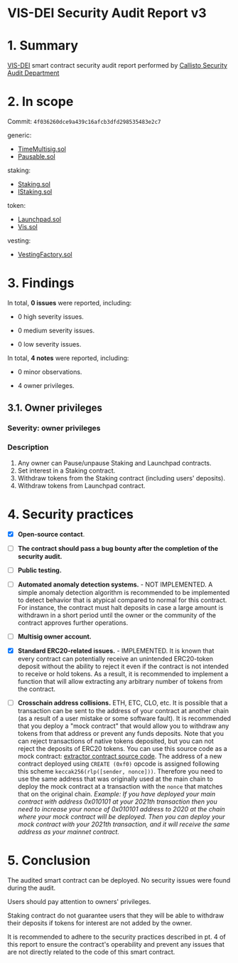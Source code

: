 # VIS-DEI Security Audit Report v3

# 1. Summary
[VIS-DEI](https://github.com/VIS-DEI/smart-contracts-public/tree/main/contracts) smart contract security audit report performed by [Callisto Security Audit Department](https://github.com/CallistoSecurity/Smart-contract-auditing)

# 2. In scope

Commit: `4f036260dce9a439c16afcb3dfd298535483e2c7`

generic:
- [TimeMultisig.sol](https://github.com/VIS-DEI/smart-contracts-public/blob/4f036260dce9a439c16afcb3dfd298535483e2c7/contracts/generic/TimeMultisig.sol)
- [Pausable.sol](https://github.com/VIS-DEI/smart-contracts-public/blob/4f036260dce9a439c16afcb3dfd298535483e2c7/contracts/generic/Pausable.sol)

staking:
- [Staking.sol](https://github.com/VIS-DEI/smart-contracts-public/blob/4f036260dce9a439c16afcb3dfd298535483e2c7/contracts/staking/Staking.sol)
- [IStaking.sol](https://github.com/VIS-DEI/smart-contracts-public/blob/4f036260dce9a439c16afcb3dfd298535483e2c7/contracts/staking/IStaking.sol)

token:
- [Launchpad.sol](https://github.com/VIS-DEI/smart-contracts-public/blob/4f036260dce9a439c16afcb3dfd298535483e2c7/contracts/token/Launchpad.sol)
- [Vis.sol](https://github.com/VIS-DEI/smart-contracts-public/blob/4f036260dce9a439c16afcb3dfd298535483e2c7/contracts/token/Vis.sol)

vesting:
- [VestingFactory.sol](https://github.com/VIS-DEI/smart-contracts-public/blob/4f036260dce9a439c16afcb3dfd298535483e2c7/contracts/vesting/VestingFactory.sol)


# 3. Findings

In total, **0 issues** were reported, including:

- 0 high severity issues.

- 0 medium severity issues.

- 0 low severity issues.

In total, **4 notes** were reported, including:

- 0 minor observations.

- 4 owner privileges.



## 3.1. Owner privileges

### Severity: owner privileges

### Description

1. Any owner can Pause/unpause Staking and Launchpad contracts.
2. Set interest in a Staking contract.
3. Withdraw tokens from the Staking contract (including users' deposits).
4. Withdraw tokens from Launchpad contract.

# 4. Security practices

- [x] **Open-source contact**.
- [ ] **The contract should pass a bug bounty after the completion of the security audit.**
- [ ] **Public testing.**
- [ ] **Automated anomaly detection systems.** - NOT IMPLEMENTED. A simple anomaly detection algorithm is recommended to be implemented to detect behavior that is atypical compared to normal for this contract. For instance, the contract must halt deposits in case a large amount is withdrawn in a short period until the owner or the community of the contract approves further operations.
- [ ] **Multisig owner account.**
- [x] **Standard ERC20-related issues.** - IMPLEMENTED. It is known that every contract can potentially receive an unintended ERC20-token deposit without the ability to reject it even if the contract is not intended to receive or hold tokens. As a result, it is recommended to implement a function that will allow extracting any arbitrary number of tokens from the contract.
- [ ] **Crosschain address collisions.** ETH, ETC, CLO, etc. It is possible that a transaction can be sent to the address of your contract at another chain (as a result of a user mistake or some software fault). It is recommended that you deploy a "mock contract" that would allow you to withdraw any tokens from that address or prevent any funds deposits. Note that you can reject transactions of native tokens deposited, but you can not reject the deposits of ERC20 tokens. You can use this source code as a mock contract: [extractor contract source code](https://github.com/EthereumCommonwealth/GNT-emergency-extractor-contract/blob/master/extractor.sol). The address of a new contract deployed using `CREATE (0xf0)` opcode is assigned following this scheme `keccak256(rlp([sender, nonce]))`. Therefore you need to use the same address that was originally used at the main chain to deploy the mock contract at a transaction with the `nonce` that matches that on the original chain. _Example: If you have deployed your main contract with address 0x010101 at your 2021th transaction then you need to increase your nonce of 0x010101 address to 2020 at the chain where your mock contract will be deployed. Then you can deploy your mock contract with your 2021th transaction, and it will receive the same address as your mainnet contract._


# 5. Conclusion

The audited smart contract can be deployed. No security issues were found during the audit.

Users should pay attention to owners' privileges.

Staking contract do not guarantee users that they will be able to withdraw their deposits if tokens for interest are not added by the owner.

It is recommended to adhere to the security practices described in pt. 4 of this report to ensure the contract's operability and prevent any issues that are not directly related to the code of this smart contract.
